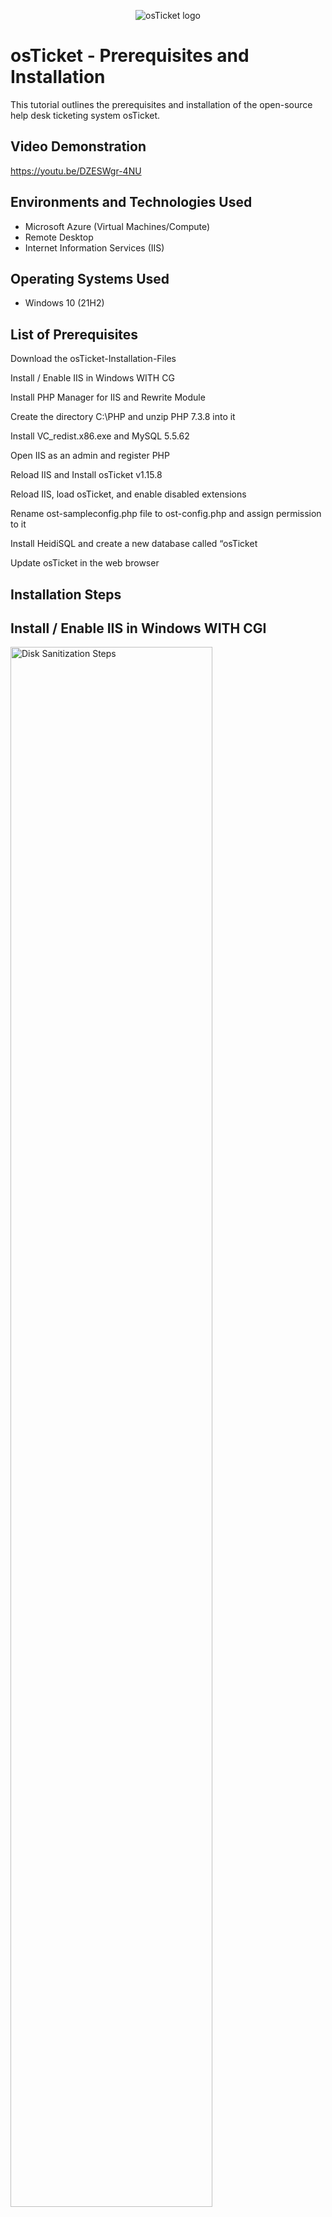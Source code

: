 <p align="center">
<img src="https://i.imgur.com/Clzj7Xs.png" alt="osTicket logo"/>
</p>

<h1>osTicket - Prerequisites and Installation</h1>
This tutorial outlines the prerequisites and installation of the open-source help desk ticketing system osTicket.<br />


<h2>Video Demonstration</h2>

https://youtu.be/DZESWgr-4NU

<h2>Environments and Technologies Used</h2>

- Microsoft Azure (Virtual Machines/Compute)
- Remote Desktop
- Internet Information Services (IIS)

<h2>Operating Systems Used </h2>

- Windows 10</b> (21H2)

<h2>List of Prerequisites</h2>

Download the osTicket-Installation-Files

Install / Enable IIS in Windows WITH CG

Install PHP Manager for IIS and Rewrite Module

Create the directory C:\PHP and unzip PHP 7.3.8 into it

Install VC_redist.x86.exe and MySQL 5.5.62

Open IIS as an admin and register PHP

Reload IIS and Install osTicket v1.15.8 

Reload IIS, load osTicket, and enable disabled extensions

Rename ost-sampleconfig.php file to ost-config.php and assign permission to it

Install HeidiSQL and create a new database called “osTicket

Update osTicket in the web browser

<h2>Installation Steps</h2>

<h2>Install / Enable IIS in Windows WITH CGI</h2>

<p>
<img src="https://i.imgur.com/qN7NBiJ.png" height="80%" width="80%" alt="Disk Sanitization Steps"/>
</p>
<p>
When installing osTicket on Windows, you need a web server to handle requests. Windows comes with IIS (Internet Information Services), which is a built-in web server used for hosting websites and applications. However, since IIS does not natively support PHP, we need to enable CGI (Common Gateway Interface) to allow IIS to execute PHP scripts. Since osTicket is a PHP-based ticketing system, it cannot run directly on IIS without an interpreter. The CGI module (specifically FastCGI in modern versions of IIS) enables PHP scripts to execute efficiently. PHP in the other hand is a server-side scripting language used to create dynamic web applications. osTicket is built using PHP, meaning IIS needs a way to execute PHP scripts when users interact with the system.
</p>
<br />

<h2>Open IIS as an admin and register PHP</h2>

<p>
<img src="https://i.imgur.com/cVJmcVS.png" height="80%" width="80%" alt="Disk Sanitization Steps"/>
</p>
<p>
When you open IIS as an administrator and register PHP, you’re configuring IIS to handle and process PHP files, as IIS does not support PHP natively. By running IIS with administrative privileges, you ensure you have the necessary access to modify server settings. Registering PHP involves associating the .php file extension with the appropriate handler, typically FastCGI, which allows IIS to pass PHP requests to the PHP interpreter for execution. This step enables IIS to process dynamic content generated by PHP scripts and ensures applications like osTicket, which rely on PHP, can run smoothly on the server. It also optimizes performance by maintaining the PHP process in memory, reducing overhead and improving response times for user requests.
</p>
<br />

<h2>Install HeidiSQL and create a new database called osTicket</h2>

<p>
<img src="https://i.imgur.com/Re8kBiY.png" height="80%" width="80%" alt="Disk Sanitization Steps"/>
</p>
<p>
When you install HeidiSQL and create a new database called “osTicket”, you're setting up a powerful database management tool that provides a graphical interface to easily interact with MySQL or MariaDB databases. After installation, you connect HeidiSQL to your database server, providing it with the necessary credentials (server address, username, password) to access the server. Once connected, you create a new database specifically for osTicket, which will house all its data such as user information, tickets, system settings, and logs. This process is essential for osTicket to function properly, as the system relies on this dedicated database to store, retrieve, and manage all the data that powers the ticketing operations. Creating this database ensures that osTicket has a clean and organized storage structure to handle requests and maintain smooth operations.
</p>
<br />
